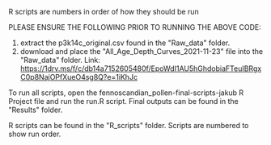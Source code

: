 R scripts are numbers in order of how they should be run

PLEASE ENSURE THE FOLLOWING PRIOR TO RUNNING THE ABOVE CODE:

  1. extract the p3k14c_original.csv found in the "Raw_data" folder.
  2. download and place the "All_Age_Depth_Curves_2021-11-23" file into the "Raw_data" folder. Link: https://1drv.ms/f/c/db14a7152605480f/EpoWdI1AU5hGhdobiaFTeuIBRgxC0p8NajOPfXueO4sg8Q?e=1iKhJc

To run all scripts, open the fennoscandian_pollen-final-scripts-jakub R Project file and run the run.R script.
Final outputs can be found in the "Results" folder.

R scripts can be found in the "R_scripts" folder. Scripts are numbered to show run order.
